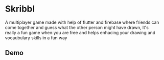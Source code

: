 # Skribbl
A multiplayer game made with help of flutter and firebase where friends can come together and guess what the other person might have drawn, It's really a fun game when you are free and helps enhacing your drawing and vocaubulary skills in a fun way   
## Demo    




